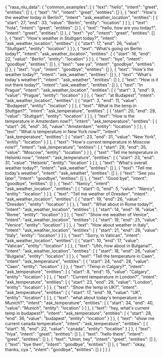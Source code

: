 {
  "rasa_nlu_data": {
    "common_examples": [
      {
        "text": "hello",
        "intent": "greet",
        "entities": []
      },
      {
        "text": "hi",
        "intent": "greet",
        "entities": []
      },
      {
        "text": "How's the weather today in Berlin?",
        "intent": "ask_weather_location",
        "entities": [
          {
            "start": 27,
            "end": 33,
            "value": "Berlin",
            "entity": "location"
          }
        ]
      },
      {
        "text": "hola",
        "intent": "greet",
        "entities": []
      },
      {
        "text": "hello, how are you today?",
        "intent": "greet",
        "entities": []
      },
      {
        "text": "yo",
        "intent": "greet",
        "entities": []
      },
      {
        "text": "How's weather in Stuttgart today?",
        "intent": "ask_weather_location",
        "entities": [
          {
            "start": 17,
            "end": 26,
            "value": "Stuttgart",
            "entity": "location"
          }
        ]
      },
      {
        "text": "What's going on Berlin today?",
        "intent": "ask_weather_location",
        "entities": [
          {
            "start": 16,
            "end": 22,
            "value": "Berlin",
            "entity": "location"
          }
        ]
      },
      {
        "text": "bye",
        "intent": "goodbye",
        "entities": []
      },
      {
        "text": "see ya",
        "intent": "goodbye",
        "entities": []
      },
      {
        "text": "cya",
        "intent": "goodbye",
        "entities": []
      },
      {
        "text": "How's the weather today?",
        "intent": "ask_weather",
        "entities": []
      },
      {
        "text": "What's today's weather?",
        "intent": "ask_weather",
        "entities": []
      },
      {
        "text": "How is it out there today?",
        "intent": "ask_weather",
        "entities": []
      },
      {
        "text": "In Prague",
        "intent": "ask_weather_location",
        "entities": [
          {
            "start": 3,
            "end": 9,
            "value": "Prague",
            "entity": "location"
          }
        ]
      },
      {
        "text": "at Budapest",
        "intent": "ask_weather_location",
        "entities": [
          {
            "start": 3,
            "end": 11,
            "value": "Budapest",
            "entity": "location"
          }
        ]
      },
      {
        "text": "What is the temp in Stuttgart?",
        "intent": "ask_temperature",
        "entities": [
          {
            "start": 20,
            "end": 29,
            "value": "Stuttgart",
            "entity": "location"
          }
        ]
      },
      {
        "text": "How is the temperature in Amsterdam now?",
        "intent": "ask_temperature",
        "entities": [
          {
            "start": 26,
            "end": 35,
            "value": "Amsterdam",
            "entity": "location"
          }
        ]
      },
      {
        "text": "What is temperature in New York now?",
        "intent": "ask_temperature",
        "entities": [
          {
            "start": 23,
            "end": 31,
            "value": "New York",
            "entity": "location"
          }
        ]
      },
      {
        "text": "How's current temperature in Moscow now?",
        "intent": "ask_temperature",
        "entities": [
          {
            "start": 29,
            "end": 35,
            "value": "Moscow",
            "entity": "location"
          }
        ]
      },
      {
        "text": "Tell me temperature in Helsinki now.",
        "intent": "ask_temperature",
        "entities": [
          {
            "start": 23,
            "end": 31,
            "value": "Helsinki",
            "entity": "location"
          }
        ]
      },
      {
        "text": "What's overall weather today?",
        "intent": "ask_weather",
        "entities": []
      },
      {
        "text": "Tell me today's weather",
        "intent": "ask_weather",
        "entities": []
      },
      {
        "text": "See you later",
        "intent": "goodbye",
        "entities": []
      },
      {
        "text": "Good bye",
        "intent": "goodbye",
        "entities": []
      },
      {
        "text": "Nancy",
        "intent": "ask_weather_location",
        "entities": [
          {
            "start": 0,
            "end": 5,
            "value": "Nancy",
            "entity": "location"
          }
        ]
      },
      {
        "text": "Tell me weather of Dresden",
        "intent": "ask_weather_location",
        "entities": [
          {
            "start": 19,
            "end": 26,
            "value": "Dresden",
            "entity": "location"
          }
        ]
      },
      {
        "text": "What about in Rome today?",
        "intent": "ask_weather_location",
        "entities": [
          {
            "start": 14,
            "end": 18,
            "value": "Rome",
            "entity": "location"
          }
        ]
      },
      {
        "text": "Show me weather of Venice",
        "intent": "ask_weather_location",
        "entities": [
          {
            "start": 19,
            "end": 25,
            "value": "Venice",
            "entity": "location"
          }
        ]
      },
      {
        "text": "How about weather in Italy",
        "intent": "ask_weather_location",
        "entities": [
          {
            "start": 21,
            "end": 26,
            "value": "Italy",
            "entity": "location"
          }
        ]
      },
      {
        "text": "Sorry, in Vatican",
        "intent": "ask_weather_location",
        "entities": [
          {
            "start": 10,
            "end": 17,
            "value": "Vatican",
            "entity": "location"
          }
        ]
      },
      {
        "text": "Uhh, how about in Bulgaria?",
        "intent": "ask_weather_location",
        "entities": [
          {
            "start": 18,
            "end": 26,
            "value": "Bulgaria",
            "entity": "location"
          }
        ]
      },
      {
        "text": "Tell the temperature in Caen",
        "intent": "ask_temperature",
        "entities": [
          {
            "start": 24,
            "end": 28,
            "value": "Caen",
            "entity": "location"
          }
        ]
      },
      {
        "text": "Temp in Calgary?",
        "intent": "ask_temperature",
        "entities": [
          {
            "start": 8,
            "end": 15,
            "value": "Calgary",
            "entity": "location"
          }
        ]
      },
      {
        "text": "Current temperature in London?",
        "intent": "ask_temperature",
        "entities": [
          {
            "start": 23,
            "end": 29,
            "value": "London",
            "entity": "location"
          }
        ]
      },
      {
        "text": "Show the temp in UK?",
        "intent": "ask_temperature",
        "entities": [
          {
            "start": 17,
            "end": 19,
            "value": "UK",
            "entity": "location"
          }
        ]
      },
      {
        "text": "what about today's temperature in Munich?",
        "intent": "ask_temperature",
        "entities": [
          {
            "start": 34,
            "end": 40,
            "value": "Munich",
            "entity": "location"
          }
        ]
      },
      {
        "text": "hey, what's current temp in budapest?",
        "intent": "ask_temperature",
        "entities": [
          {
            "start": 28,
            "end": 36,
            "value": "budapest",
            "entity": "location"
          }
        ]
      },
      {
        "text": "show me current canada temperature",
        "intent": "ask_temperature",
        "entities": [
          {
            "start": 16,
            "end": 22,
            "value": "canada",
            "entity": "location"
          }
        ]
      },
      {
        "text": "hiya",
        "intent": "greet",
        "entities": []
      },
      {
        "text": "hello there",
        "intent": "greet",
        "entities": []
      },
      {
        "text": "Umm, hey",
        "intent": "greet",
        "entities": []
      },
      {
        "text": "bye then",
        "intent": "goodbye",
        "entities": []
      },
      {
        "text": "okay, thanks, cya ",
        "intent": "goodbye",
        "entities": []
      }
    ]
  }
}
